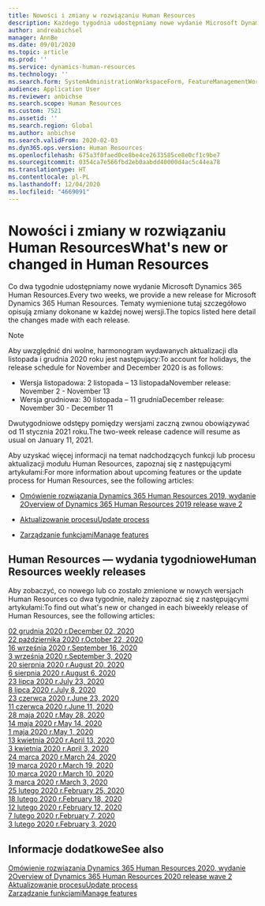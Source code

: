```yaml
---
title: Nowości i zmiany w rozwiązaniu Human Resources
description: Każdego tygodnia udostępniamy nowe wydanie Microsoft Dynamics 365 Human Resources. Tematy wymienione tutaj szczegółowo opisują zmiany dokonane w każdym tygodniu.
author: andreabichsel
manager: AnnBe
ms.date: 09/01/2020
ms.topic: article
ms.prod: ''
ms.service: dynamics-human-resources
ms.technology: ''
ms.search.form: SystemAdministrationWorkspaceForm, FeatureManagementWorkspace
audience: Application User
ms.reviewer: anbichse
ms.search.scope: Human Resources
ms.custom: 7521
ms.assetid: ''
ms.search.region: Global
ms.author: anbichse
ms.search.validFrom: 2020-02-03
ms.dyn365.ops.version: Human Resources
ms.openlocfilehash: 675a3f0faed0ce8be4ce2633585ce8e0cf1c9be7
ms.sourcegitcommit: 0354ca7e566fbd2eb0aabdd40000d4ac5c44ea78
ms.translationtype: HT
ms.contentlocale: pl-PL
ms.lasthandoff: 12/04/2020
ms.locfileid: "4669091"
---
```

# <a name="whats-new-or-changed-in-human-resources"></a><span data-ttu-id="39b0f-104">Nowości i zmiany w rozwiązaniu Human Resources</span><span class="sxs-lookup"><span data-stu-id="39b0f-104">What's new or changed in Human Resources</span></span>

<span data-ttu-id="39b0f-105">Co dwa tygodnie udostępniamy nowe wydanie Microsoft Dynamics 365 Human Resources.</span><span class="sxs-lookup"><span data-stu-id="39b0f-105">Every two weeks, we provide a new release for Microsoft Dynamics 365 Human Resources.</span></span> <span data-ttu-id="39b0f-106">Tematy wymienione tutaj szczegółowo opisują zmiany dokonane w każdej nowej wersji.</span><span class="sxs-lookup"><span data-stu-id="39b0f-106">The topics listed here detail the changes made with each release.</span></span>

>[!NOTE]
><span data-ttu-id="39b0f-107">Aby uwzględnić dni wolne, harmonogram wydawanych aktualizacji dla listopada i grudnia 2020 roku jest następujący:</span><span class="sxs-lookup"><span data-stu-id="39b0f-107">To account for holidays, the release schedule for November and December 2020 is as follows:</span></span>
>
>- <span data-ttu-id="39b0f-108">Wersja listopadowa: 2 listopada – 13 listopada</span><span class="sxs-lookup"><span data-stu-id="39b0f-108">November release: November 2 - November 13</span></span>
>- <span data-ttu-id="39b0f-109">Wersja grudniowa: 30 listopada – 11 grudnia</span><span class="sxs-lookup"><span data-stu-id="39b0f-109">December release: November 30 - December 11</span></span>
> 
><span data-ttu-id="39b0f-110">Dwutygodniowe odstępy pomiędzy wersjami zaczną zwnou obowiązywać od 11 stycznia 2021 roku.</span><span class="sxs-lookup"><span data-stu-id="39b0f-110">The two-week release cadence will resume as usual on January 11, 2021.</span></span>

<span data-ttu-id="39b0f-111">Aby uzyskać więcej informacji na temat nadchodzących funkcji lub procesu aktualizacji modułu Human Resources, zapoznaj się z następującymi artykułami:</span><span class="sxs-lookup"><span data-stu-id="39b0f-111">For more information about upcoming features or the update process for Human Resources, see the following articles:</span></span> 

- [<span data-ttu-id="39b0f-112">Omówienie rozwiązania Dynamics 365 Human Resources 2019, wydanie 2</span><span class="sxs-lookup"><span data-stu-id="39b0f-112">Overview of Dynamics 365 Human Resources 2019 release wave 2</span></span>](https://docs.microsoft.com/dynamics365-release-plan/2019wave2/dynamics365-human-resources/)

- [<span data-ttu-id="39b0f-113">Aktualizowanie procesu</span><span class="sxs-lookup"><span data-stu-id="39b0f-113">Update process</span></span>](hr-admin-setup-update-process.md)

- [<span data-ttu-id="39b0f-114">Zarządzanie funkcjami</span><span class="sxs-lookup"><span data-stu-id="39b0f-114">Manage features</span></span>](hr-admin-manage-features.md)

## <a name="human-resources-weekly-releases"></a><span data-ttu-id="39b0f-115">Human Resources — wydania tygodniowe</span><span class="sxs-lookup"><span data-stu-id="39b0f-115">Human Resources weekly releases</span></span>

<span data-ttu-id="39b0f-116">Aby zobaczyć, co nowego lub co zostało zmienione w nowych wersjach Human Resources co dwa tygodnie, należy zapoznać się z następującymi artykułami:</span><span class="sxs-lookup"><span data-stu-id="39b0f-116">To find out what's new or changed in each biweekly release of Human Resources, see the following articles:</span></span>

[<span data-ttu-id="39b0f-117">02 grudnia 2020 r.</span><span class="sxs-lookup"><span data-stu-id="39b0f-117">December 02, 2020</span></span>](hr-whats-new-2020-12-02.md)</br>
[<span data-ttu-id="39b0f-118">22 października 2020 r.</span><span class="sxs-lookup"><span data-stu-id="39b0f-118">October 22, 2020</span></span>](hr-whats-new-2020-10-22.md)</br>
[<span data-ttu-id="39b0f-119">16 września 2020 r.</span><span class="sxs-lookup"><span data-stu-id="39b0f-119">September 16, 2020</span></span>](hr-whats-new-2020-09-16.md)</br>
[<span data-ttu-id="39b0f-120">3 września 2020 r.</span><span class="sxs-lookup"><span data-stu-id="39b0f-120">September 3, 2020</span></span>](hr-whats-new-2020-09-03.md)</br>
[<span data-ttu-id="39b0f-121">20 sierpnia 2020 r.</span><span class="sxs-lookup"><span data-stu-id="39b0f-121">August 20, 2020</span></span>](hr-whats-new-2020-08-20.md)</br>
[<span data-ttu-id="39b0f-122">6 sierpnia 2020 r.</span><span class="sxs-lookup"><span data-stu-id="39b0f-122">August 6, 2020</span></span>](hr-whats-new-2020-08-06.md)</br>
[<span data-ttu-id="39b0f-123">23 lipca 2020 r.</span><span class="sxs-lookup"><span data-stu-id="39b0f-123">July 23, 2020</span></span>](hr-whats-new-2020-07-23.md)</br>
[<span data-ttu-id="39b0f-124">8 lipca 2020 r.</span><span class="sxs-lookup"><span data-stu-id="39b0f-124">July 8, 2020</span></span>](hr-whats-new-2020-07-08.md)</br>
[<span data-ttu-id="39b0f-125">23 czerwca 2020 r.</span><span class="sxs-lookup"><span data-stu-id="39b0f-125">June 23, 2020</span></span>](hr-whats-new-2020-06-23.md)</br>
[<span data-ttu-id="39b0f-126">11 czerwca 2020 r.</span><span class="sxs-lookup"><span data-stu-id="39b0f-126">June 11, 2020</span></span>](hr-whats-new-2020-06-11.md)</br>
[<span data-ttu-id="39b0f-127">28 maja 2020 r.</span><span class="sxs-lookup"><span data-stu-id="39b0f-127">May 28, 2020</span></span>](hr-whats-new-2020-05-28.md)</br>
[<span data-ttu-id="39b0f-128">14 maja 2020 r.</span><span class="sxs-lookup"><span data-stu-id="39b0f-128">May 14, 2020</span></span>](hr-whats-new-2020-05-14.md)</br>
[<span data-ttu-id="39b0f-129">1 maja 2020 r.</span><span class="sxs-lookup"><span data-stu-id="39b0f-129">May 1, 2020</span></span>](hr-whats-new-2020-05-01.md)</br>
[<span data-ttu-id="39b0f-130">13 kwietnia 2020 r.</span><span class="sxs-lookup"><span data-stu-id="39b0f-130">April 13, 2020</span></span>](hr-whats-new-2020-04-13.md)</br>
[<span data-ttu-id="39b0f-131">3 kwietnia 2020 r.</span><span class="sxs-lookup"><span data-stu-id="39b0f-131">April 3, 2020</span></span>](hr-whats-new-2020-04-03.md)</br>
[<span data-ttu-id="39b0f-132">24 marca 2020 r.</span><span class="sxs-lookup"><span data-stu-id="39b0f-132">March 24, 2020</span></span>](hr-whats-new-2020-03-24.md)</br>
[<span data-ttu-id="39b0f-133">19 marca 2020 r.</span><span class="sxs-lookup"><span data-stu-id="39b0f-133">March 19, 2020</span></span>](hr-whats-new-2020-03-19.md)</br>
[<span data-ttu-id="39b0f-134">10 marca 2020 r.</span><span class="sxs-lookup"><span data-stu-id="39b0f-134">March 10, 2020</span></span>](hr-whats-new-2020-03-10.md)</br>
[<span data-ttu-id="39b0f-135">3 marca 2020 r.</span><span class="sxs-lookup"><span data-stu-id="39b0f-135">March 3, 2020</span></span>](hr-whats-new-2020-03-03.md)</br>
[<span data-ttu-id="39b0f-136">25 lutego 2020 r.</span><span class="sxs-lookup"><span data-stu-id="39b0f-136">February 25, 2020</span></span>](hr-whats-new-2020-02-25.md)</br>
[<span data-ttu-id="39b0f-137">18 lutego 2020 r.</span><span class="sxs-lookup"><span data-stu-id="39b0f-137">February 18, 2020</span></span>](hr-whats-new-2020-02-18.md)</br>
[<span data-ttu-id="39b0f-138">12 lutego 2020 r.</span><span class="sxs-lookup"><span data-stu-id="39b0f-138">February 12, 2020</span></span>](hr-whats-new-2020-02-12.md)</br>
[<span data-ttu-id="39b0f-139">7 lutego 2020 r.</span><span class="sxs-lookup"><span data-stu-id="39b0f-139">February 7, 2020</span></span>](hr-whats-new-2020-02-07.md)</br>
[<span data-ttu-id="39b0f-140">3 lutego 2020 r.</span><span class="sxs-lookup"><span data-stu-id="39b0f-140">February 3, 2020</span></span>](hr-whats-new-2020-02-03.md)

## <a name="see-also"></a><span data-ttu-id="39b0f-141">Informacje dodatkowe</span><span class="sxs-lookup"><span data-stu-id="39b0f-141">See also</span></span>

[<span data-ttu-id="39b0f-142">Omówienie rozwiązania Dynamics 365 Human Resources 2020, wydanie 2</span><span class="sxs-lookup"><span data-stu-id="39b0f-142">Overview of Dynamics 365 Human Resources 2020 release wave 2</span></span>](https://docs.microsoft.com/dynamics365-release-plan/2020wave2/human-resources/dynamics365-human-resources/)</br>
[<span data-ttu-id="39b0f-143">Aktualizowanie procesu</span><span class="sxs-lookup"><span data-stu-id="39b0f-143">Update process</span></span>](hr-admin-setup-update-process.md)</br>
[<span data-ttu-id="39b0f-144">Zarządzanie funkcjami</span><span class="sxs-lookup"><span data-stu-id="39b0f-144">Manage features</span></span>](hr-admin-manage-features.md)
